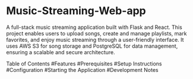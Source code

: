 # Music-Streaming-Web-app
 A full-stack music streaming application built with Flask and React. This project enables users to upload songs, create and manage playlists, mark favorites, and enjoy music streaming through a user-friendly interface. It uses AWS S3 for song storage and PostgreSQL for data management, ensuring a scalable and secure architecture.



Table of Contents
#Features
#Prerequisites
#Setup Instructions
#Configuration
#Starting the Application
#Development Notes

